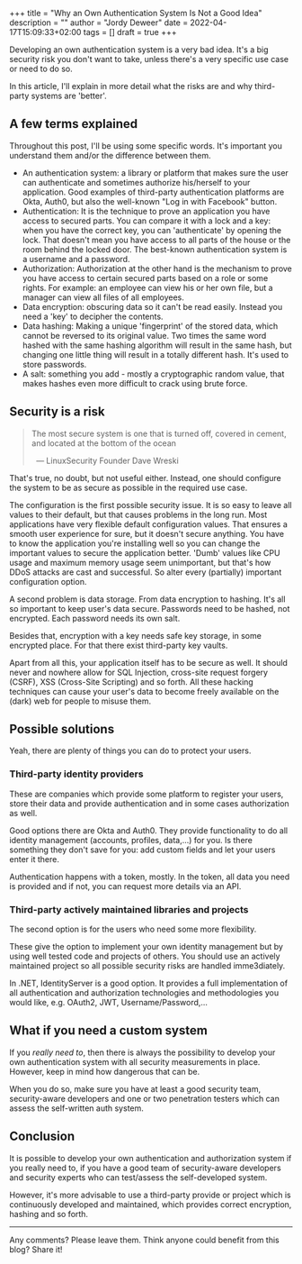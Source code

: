 +++
title = "Why an Own Authentication System Is Not a Good Idea"
description = ""
author = "Jordy Deweer"
date = 2022-04-17T15:09:33+02:00
tags = []
draft = true
+++

Developing an own authentication system is a very bad idea. It's a big security risk you don't want to take, unless there's a very specific use case or need to do so.

In this article, I'll explain in more detail what the risks are and why third-party systems are 'better'.

## A few terms explained

Throughout this post, I'll be using some specific words. It's important you understand them and/or the difference between them.

* An authentication system: a library or platform that makes sure the user can authenticate and sometimes authorize his/herself to your application. Good examples of third-party authentication platforms are Okta, Auth0, but also the well-known "Log in with Facebook" button.
* Authentication: It is the technique to prove an application you have access to secured parts. You can compare it with a lock and a key: when you have the correct key, you can 'authenticate' by opening the lock. That doesn't mean you have access to all parts of the house or the room behind the locked door. The best-known authentication system is a username and a password.
* Authorization: Authorization at the other hand is the mechanism to prove you have access to certain secured parts based on a role or some rights. For example: an employee can view his or her own file, but a manager can view all files of all employees.
* Data encryption: obscuring data so it can't be read easily. Instead you need a 'key' to decipher the contents.
* Data hashing: Making a unique 'fingerprint' of the stored data, which cannot be reversed to its original value. Two times the same word hashed with the same hashing algorithm will result in the same hash, but changing one little thing will result in a totally different hash. It's used to store passwords.
* A salt: something you add - mostly a cryptographic random value, that makes hashes even more difficult to crack using brute force.

## Security is a risk

> The most secure system is one that is turned off, covered in cement, and located at the bottom of the ocean
>
> &nbsp;&nbsp;&mdash; LinuxSecurity Founder Dave Wreski

That's true, no doubt, but not useful either. Instead, one should configure the system to be as secure as possible in the required use case.

The configuration is the first possible security issue. It is so easy to leave all values to their default, but that causes problems in the long run. Most applications have very flexible default configuration values. That ensures a smooth user experience for sure, but it doesn't secure anything. You have to know the application you're installing well so you can change the important values to secure the application better. 'Dumb' values like CPU usage and maximum memory usage seem unimportant, but that's how DDoS attacks are cast and successful. So alter every (partially) important configuration option.

A second problem is data storage. From data encryption to hashing. It's all so important to keep user's data secure. Passwords need to be hashed, not encrypted. Each password needs its own salt.

Besides that, encryption with a key needs safe key storage, in some encrypted place. For that there exist third-party key vaults.

Apart from all this, your application itself has to be secure as well. It should never and nowhere allow for SQL Injection, cross-site request forgery (CSRF), XSS (Cross-Site Scripting) and so forth. All these hacking techniques can cause your user's data to become freely available on the (dark) web for people to misuse them.

## Possible solutions

Yeah, there are plenty of things you can do to protect your users.

### Third-party identity providers

These are companies which provide some platform to register your users, store their data and provide authentication and in some cases authorization as well.

Good options there are Okta and Auth0.  They provide functionality to do all identity management (accounts, profiles, data,...) for you. Is there something they don't save for you: add custom fields and let your users enter it there.

Authentication happens with a token, mostly. In the token, all data you need is provided and if not, you can request more details via an API.

### Third-party actively maintained libraries and projects

The second option is for the users who need some more flexibility.

These give the option to implement your own identity management but by using well tested code and projects of others. You should use an actively maintained project so all possible security risks are handled imme3diately.

In .NET, IdentityServer is a good option. It provides a full implementation of all authentication and authorization technologies and methodologies you would like, e.g. OAuth2, JWT, Username/Password,...

## What if you need a custom system

If you _really need to_, then there is always the possibility to develop your own authentication system with all security measurements in place. However, keep in mind how dangerous that can be.

When you do so, make sure you have at least a good security team, security-aware developers and one or two penetration testers which can assess the self-written auth system.

## Conclusion

It is possible to develop your own authentication and authorization system if you really need to, if you have a good team of security-aware developers and security experts who can test/assess the self-developed system.

However, it's more advisable to use a third-party provide or project which is continuously developed and maintained, which provides correct encryption, hashing and so forth.

<hr />

Any comments? Please leave them. Think anyone could benefit from this blog? Share it!